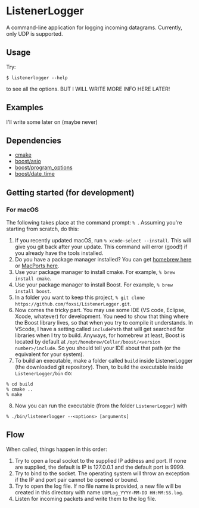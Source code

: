 # ListenerLogger

A command-line application for logging incoming datagrams. Currently, only UDP is supported.

## Usage
Try:
```
$ listenerlogger --help
```
to see all the options. BUT I WILL WRITE MORE INFO HERE LATER!

## Examples
I'll write some later on (maybe never)

## Dependencies
- [cmake](https://cmake.org/cmake/help/latest/)
- [boost/asio](https://www.boost.org/doc/libs/1_81_0/doc/html/boost_asio.html)
- [boost/program_options](https://www.boost.org/doc/libs/1_81_0/doc/html/program_options.html)
- [boost/date_time](https://www.boost.org/doc/libs/1_81_0/doc/html/date_time.html)

## Getting started (for development)
### For macOS
The following takes place at the command prompt: `% `. Assuming you're starting from scratch, do this:
1. If you recently updated macOS, run `% xcode-select --install`. This will give you git back after your update. This command will error (good!) if you already have the tools installed. 
2. Do you have a package manager installed? You can get [homebrew here](https://brew.sh/) or [MacPorts here](https://www.macports.org/).
3. Use your package manager to install cmake. For example, `% brew install cmake`.
4. Use your package manager to install Boost. For example, `% brew install boost`.
5. In a folder you want to keep this project, `% git clone https://github.com/foxsi/ListenerLogger.git`. 
6. Now comes the tricky part. You may use some IDE (VS code, Eclipse, Xcode, whatever) for development. You need to show that thing where the Boost library lives, so that when you try to compile it understands. In VScode, I have a setting called `includePath` that will get searched for libraries when I try to build. Anyways, for homebrew at least, Boost is located by default at `/opt/homebrew/Cellar/boost/<version number>/include`. So you should tell your IDE about that path (or the equivalent for your system).
7. To build an executable, make a folder called `build` inside ListenerLogger (the downloaded git repository). Then, to build the executable inside `ListenerLogger/bin` do: 

```
% cd build
% cmake ..
% make
````

8. Now you can run the executable (from the folder `ListenerLogger`) with

```
% ./bin/listenerlogger --<options> [arguments]
```

## Flow
When called, things happen in this order:
1. Try to open a local socket to the supplied IP address and port. If none are supplied, the default is IP is 127.0.0.1 and the default port is 9999. 
2. Try to bind to the socket. The operating system will throw an exception if the IP and port pair cannot be opened or bound.
3. Try to open the log file. If no file name is provided, a new file will be created in this directory with name `UDPLog_YYYY-MM-DD HH:MM:SS.log`.
4. Listen for incoming packets and write them to the log file.